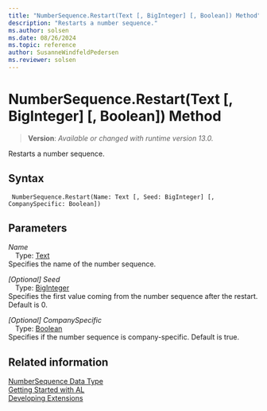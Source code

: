 ```yaml
---
title: "NumberSequence.Restart(Text [, BigInteger] [, Boolean]) Method"
description: "Restarts a number sequence."
ms.author: solsen
ms.date: 08/26/2024
ms.topic: reference
author: SusanneWindfeldPedersen
ms.reviewer: solsen
---
```

[//]: # (START>DO_NOT_EDIT)
[//]: # (IMPORTANT:Do not edit any of the content between here and the END>DO_NOT_EDIT.)
[//]: # (Any modifications should be made in the .xml files in the ModernDev repo.)
# NumberSequence.Restart(Text [, BigInteger] [, Boolean]) Method
> **Version**: _Available or changed with runtime version 13.0._

Restarts a number sequence.


## Syntax
```AL
 NumberSequence.Restart(Name: Text [, Seed: BigInteger] [, CompanySpecific: Boolean])
```
## Parameters
*Name*  
&emsp;Type: [Text](../text/text-data-type.md)  
Specifies the name of the number sequence.  

*[Optional] Seed*  
&emsp;Type: [BigInteger](../biginteger/biginteger-data-type.md)  
Specifies the first value coming from the number sequence after the restart. Default is 0.  

*[Optional] CompanySpecific*  
&emsp;Type: [Boolean](../boolean/boolean-data-type.md)  
Specifies if the number sequence is company-specific. Default is true.  



[//]: # (IMPORTANT: END>DO_NOT_EDIT)
## Related information
[NumberSequence Data Type](numbersequence-data-type.md)  
[Getting Started with AL](../../devenv-get-started.md)  
[Developing Extensions](../../devenv-dev-overview.md)